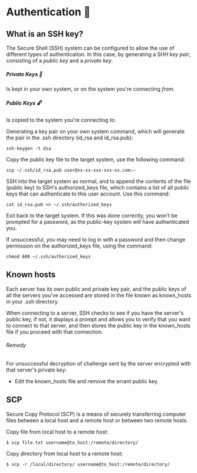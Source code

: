 # Authentication :key:

## What is an SSH key?

The Secure Shell (SSH) system can be configured to allow the use of different types of authentication. In this case, by generating a SHH <i>key pair</i>, consisting of a <i>public key</i> and a <i>private key</i>.

##### Private Keys :closed_lock_with_key:

Is kept in your own system, or on the system you're connecting <i>from</i>.

##### Public Keys :unlock:

Is copied to the system you're connecting <i>to</i>.

Generating a key pair on your own system command, which will generate the pair in the .ssh directory (id_rsa and id_rsa.pub):
```
ssh-keygen -t dsa

```

Copy the public key file to the target system, use the following command:
```
scp ~/.ssh/id_rsa.pub user@xx-xx-xxx-xxx-xx.com:~
```

SSH into the target system as normal, and to append the contents of the file (public key) to SSH's authorized_keys file, which contains a list of all public keys that can authenticate to this user account. Use this command:
```
cat id_rsa.pub >> ~/.ssh/authorized_keys
```

Exit back to the target system. If this was done correctly, you won't be prompted for a password, as the public-key system will have authenticated you.

If unsuccessful, you may need to log in with a password and then change permission on the authorized_keys file, using the command:
```
chmod 600 ~/.ssh/authorized_keys
```

## Known hosts

Each server has its own public and private key pair, and the public keys of all the servers you've accessed are stored in the file known as known_hosts in your .ssh directory.

When connecting to a server, SSH checks to see if you have the server's public key, if not, it displays a prompt and allows you to verify that you want to connect to that server, and then stores the public key in the known_hosts file if you proceed with that connection.

###### Remedy

For unsuccessful decryption of challenge sent by the server encrypted with that server's private key:

- Edit the known_hosts file and remove the errant public key.

## SCP

Secure Copy Protocol (SCP) is a means of securely transferring computer files between a local host and a remote host or between two remote hosts.

Copy file from local host to a remote host:
```
$ scp file.txt username@to_host:/remote/directory/
```

Copy directory from local host to a remote host:
```
$ scp -r /local/directory/ username@to_host:/remote/directory/
```

